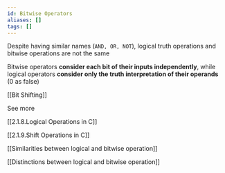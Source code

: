 ```yaml
---
id: Bitwise Operators
aliases: []
tags: []
---
```


Despite having similar names (`AND, OR, NOT`), logical truth operations and bitwise operations are not the same

Bitwise operators **consider each bit of their inputs independently**, while logical operators **consider only the truth interpretation of their operands** (0 as false)

[[Bit Shifting]]

See more

[[2.1.8.Logical Operations in C]]

[[2.1.9.Shift Operations in C]]

[[Similarities between logical and bitwise operation]]

[[Distinctions between logical and bitwise operation]]

